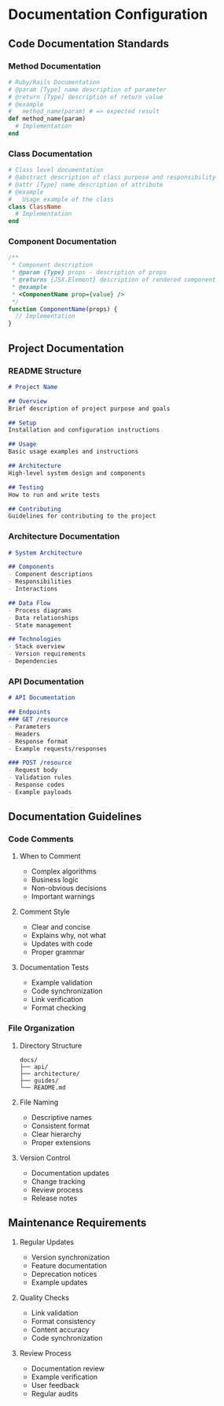 # Documentation Configuration

## Code Documentation Standards

### Method Documentation
```ruby
# Ruby/Rails Documentation
# @param [Type] name description of parameter
# @return [Type] description of return value
# @example
#   method_name(param) # => expected result
def method_name(param)
  # Implementation
end
```

### Class Documentation
```ruby
# Class level documentation
# @abstract description of class purpose and responsibility
# @attr [Type] name description of attribute
# @example
#   Usage example of the class
class ClassName
  # Implementation
end
```

### Component Documentation
```javascript
/**
 * Component description
 * @param {Type} props - description of props
 * @returns {JSX.Element} description of rendered component
 * @example
 * <ComponentName prop={value} />
 */
function ComponentName(props) {
  // Implementation
}
```

## Project Documentation

### README Structure
```markdown
# Project Name

## Overview
Brief description of project purpose and goals

## Setup
Installation and configuration instructions

## Usage
Basic usage examples and instructions

## Architecture
High-level system design and components

## Testing
How to run and write tests

## Contributing
Guidelines for contributing to the project
```

### Architecture Documentation
```markdown
# System Architecture

## Components
- Component descriptions
- Responsibilities
- Interactions

## Data Flow
- Process diagrams
- Data relationships
- State management

## Technologies
- Stack overview
- Version requirements
- Dependencies
```

### API Documentation
```markdown
# API Documentation

## Endpoints
### GET /resource
- Parameters
- Headers
- Response format
- Example requests/responses

### POST /resource
- Request body
- Validation rules
- Response codes
- Example payloads
```

## Documentation Guidelines

### Code Comments
1. When to Comment
   - Complex algorithms
   - Business logic
   - Non-obvious decisions
   - Important warnings

2. Comment Style
   - Clear and concise
   - Explains why, not what
   - Updates with code
   - Proper grammar

3. Documentation Tests
   - Example validation
   - Code synchronization
   - Link verification
   - Format checking

### File Organization
1. Directory Structure
   ```
   docs/
   ├── api/
   ├── architecture/
   ├── guides/
   └── README.md
   ```

2. File Naming
   - Descriptive names
   - Consistent format
   - Clear hierarchy
   - Proper extensions

3. Version Control
   - Documentation updates
   - Change tracking
   - Review process
   - Release notes

## Maintenance Requirements

1. Regular Updates
   - Version synchronization
   - Feature documentation
   - Deprecation notices
   - Example updates

2. Quality Checks
   - Link validation
   - Format consistency
   - Content accuracy
   - Code synchronization

3. Review Process
   - Documentation review
   - Example verification
   - User feedback
   - Regular audits